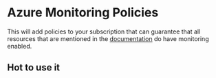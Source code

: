 # Azure Monitoring Policies

This will add policies to your subscription that can guarantee that all resources that are mentioned in the [documentation](https://docs.microsoft.com/en-us/azure/azure-monitor/platform/resource-logs-categories) do have monitoring enabled.

## Hot to use it

